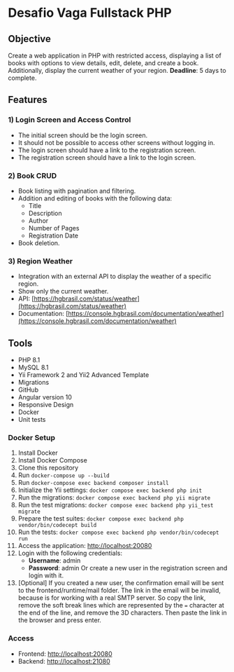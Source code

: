 # Desafio Vaga Fullstack PHP

## Objective

Create a web application in PHP with restricted access, displaying a list of books with options to view details, edit, delete, and create a book. Additionally, display the current weather of your region.
**Deadline**: 5 days to complete.

## Features

### 1) Login Screen and Access Control
- The initial screen should be the login screen.
- It should not be possible to access other screens without logging in.
- The login screen should have a link to the registration screen.
- The registration screen should have a link to the login screen.

### 2) Book CRUD
- Book listing with pagination and filtering.
- Addition and editing of books with the following data:
  - Title
  - Description
  - Author
  - Number of Pages
  - Registration Date
- Book deletion.

### 3) Region Weather
- Integration with an external API to display the weather of a specific region.
- Show only the current weather.
- API: [https://hgbrasil.com/status/weather](https://hgbrasil.com/status/weather)
- Documentation: [https://console.hgbrasil.com/documentation/weather](https://console.hgbrasil.com/documentation/weather)

## Tools

- PHP 8.1
- MySQL 8.1
- Yii Framework 2 and Yii2 Advanced Template
- Migrations
- GitHub
- Angular version 10
- Responsive Design
- Docker
- Unit tests

### Docker Setup

1. Install Docker
2. Install Docker Compose
3. Clone this repository
4. Run `docker-compose up --build`
5. Run `docker-compose exec backend composer install`
6. Initialize the Yii settings: `docker compose exec backend php init `
7. Run the migrations: `docker compose exec backend php yii migrate`
8. Run the test migrations: `docker compose exec backend php yii_test migrate`
9. Prepare the test suites: `docker compose exec backend php vendor/bin/codecept build`
10. Run the tests: `docker compose exec backend php vendor/bin/codecept run`
11. Access the application: [http://localhost:20080](http://localhost:20080)
12. Login with the following credentials:
    - **Username**: admin
    - **Password**: admin
    Or create a new user in the registration screen and login with it.
13. [Optional] If you created a new user, the confirmation email will be sent to the frontend/runtime/mail folder. The link in the email will be invalid, because is for working with a real SMTP server. So copy the link, remove the soft break lines which are represented by the `=` character at the end of the line, and remove the 3D characters. Then paste the link in the browser and press enter.

### Access

- Frontend: [http://localhost:20080](http://localhost:20080)
- Backend: [http://localhost:21080](http://localhost:21080)
